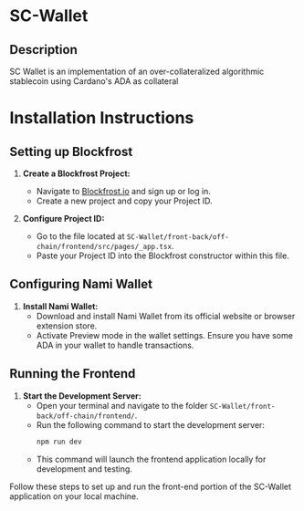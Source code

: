 # SC-Wallet

## Description

SC Wallet is an implementation of an over-collateralized algorithmic stablecoin using Cardano's ADA as collateral

# Installation Instructions

## Setting up Blockfrost

1. **Create a Blockfrost Project:**
   - Navigate to [Blockfrost.io](https://blockfrost.io/) and sign up or log in.
   - Create a new project and copy your Project ID.

2. **Configure Project ID:**
   - Go to the file located at `SC-Wallet/front-back/off-chain/frontend/src/pages/_app.tsx`.
   - Paste your Project ID into the Blockfrost constructor within this file.

## Configuring Nami Wallet

1. **Install Nami Wallet:**
   - Download and install Nami Wallet from its official website or browser extension store.
   - Activate Preview mode in the wallet settings. Ensure you have some ADA in your wallet to handle transactions.

## Running the Frontend

1. **Start the Development Server:**
   - Open your terminal and navigate to the folder `SC-Wallet/front-back/off-chain/frontend/`.
   - Run the following command to start the development server:
     ```bash
     npm run dev
     ```
   - This command will launch the frontend application locally for development and testing.

Follow these steps to set up and run the front-end portion of the SC-Wallet application on your local machine.

